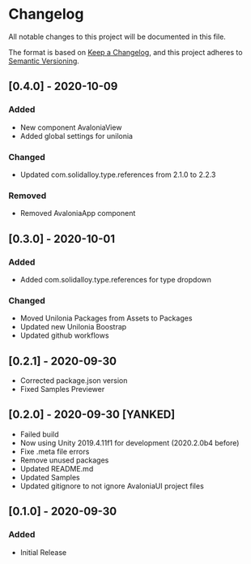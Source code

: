 # Changelog

All notable changes to this project will be documented in this file.

The format is based on [Keep a Changelog](https://keepachangelog.com/en/1.0.0/),
and this project adheres to [Semantic Versioning](https://semver.org/spec/v2.0.0.html).

## [0.4.0] - 2020-10-09
### Added
- New component AvaloniaView
- Added global settings for unilonia
### Changed 
- Updated com.solidalloy.type.references from 2.1.0 to 2.2.3
### Removed
- Removed AvaloniaApp component

## [0.3.0] - 2020-10-01
### Added

- Added com.solidalloy.type.references for type dropdown

### Changed
- Moved Unilonia Packages from Assets to Packages
- Updated new Unilonia Boostrap
- Updated github workflows

## [0.2.1] - 2020-09-30

- Corrected package.json version
- Fixed Samples Previewer

## [0.2.0] - 2020-09-30 [YANKED]

-   Failed build
-   Now using Unity 2019.4.11f1 for development (2020.2.0b4 before)
-   Fixe .meta file errors
-   Remove unused packages 
-   Updated README.md
-   Updated Samples
-   Updated gitignore to not ignore AvaloniaUI project files

## [0.1.0] - 2020-09-30

### Added

-   Initial Release
